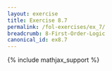 ```yaml
---
layout: exercise
title: Exercise 8.7
permalink: /fol-exercises/ex_7/
breadcrumb: 8-First-Order-Logic
canonical_id: ex8.7
---
```


{% include mathjax_support %}

